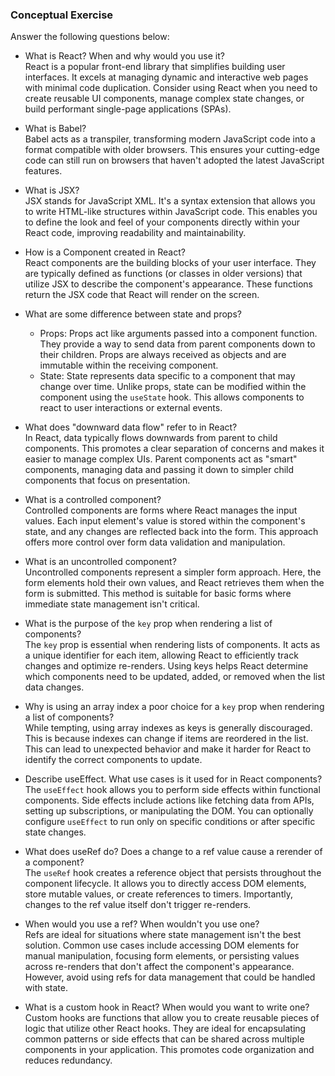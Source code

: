 ### Conceptual Exercise

Answer the following questions below:

- What is React? When and why would you use it?  
  React is a popular front-end library that simplifies building user interfaces. It excels at managing dynamic and interactive web pages with minimal code duplication. Consider using React when you need to create reusable UI components, manage complex state changes, or build performant single-page applications (SPAs).

- What is Babel?  
  Babel acts as a transpiler, transforming modern JavaScript code into a format compatible with older browsers. This ensures your cutting-edge code can still run on browsers that haven't adopted the latest JavaScript features.

- What is JSX?  
  JSX stands for JavaScript XML. It's a syntax extension that allows you to write HTML-like structures within JavaScript code. This enables you to define the look and feel of your components directly within your React code, improving readability and maintainability.

- How is a Component created in React?  
  React components are the building blocks of your user interface. They are typically defined as functions (or classes in older versions) that utilize JSX to describe the component's appearance. These functions return the JSX code that React will render on the screen.

- What are some difference between state and props?  
  - Props: Props act like arguments passed into a component function. They provide a way to send data from parent components down to their children. Props are always received as objects and are immutable within the receiving component.
  - State: State represents data specific to a component that may change over time. Unlike props, state can be modified within the component using the `useState` hook. This allows components to react to user interactions or external events.

- What does "downward data flow" refer to in React?  
  In React, data typically flows downwards from parent to child components. This promotes a clear separation of concerns and makes it easier to manage complex UIs. Parent components act as "smart" components, managing data and passing it down to simpler child components that focus on presentation.

- What is a controlled component?  
  Controlled components are forms where React manages the input values. Each input element's value is stored within the component's state, and any changes are reflected back into the form. This approach offers more control over form data validation and manipulation.

- What is an uncontrolled component?  
  Uncontrolled components represent a simpler form approach. Here, the form elements hold their own values, and React retrieves them when the form is submitted. This method is suitable for basic forms where immediate state management isn't critical.

- What is the purpose of the `key` prop when rendering a list of components?  
  The `key` prop is essential when rendering lists of components. It acts as a unique identifier for each item, allowing React to efficiently track changes and optimize re-renders. Using keys helps React determine which components need to be updated, added, or removed when the list data changes.

- Why is using an array index a poor choice for a `key` prop when rendering a list of components?  
  While tempting, using array indexes as keys is generally discouraged. This is because indexes can change if items are reordered in the list. This can lead to unexpected behavior and make it harder for React to identify the correct components to update.

- Describe useEffect.  What use cases is it used for in React components?  
  The `useEffect` hook allows you to perform side effects within functional components. Side effects include actions like fetching data from APIs, setting up subscriptions, or manipulating the DOM. You can optionally configure `useEffect` to run only on specific conditions or after specific state changes.

- What does useRef do?  Does a change to a ref value cause a rerender of a component?  
  The `useRef` hook creates a reference object that persists throughout the component lifecycle. It allows you to directly access DOM elements, store mutable values, or create references to timers. Importantly, changes to the ref value itself don't trigger re-renders.

- When would you use a ref? When wouldn't you use one?  
  Refs are ideal for situations where state management isn't the best solution. Common use cases include accessing DOM elements for manual manipulation, focusing form elements, or persisting values across re-renders that don't affect the component's appearance. However, avoid using refs for data management that could be handled with state.

- What is a custom hook in React? When would you want to write one?  
  Custom hooks are functions that allow you to create reusable pieces of logic that utilize other React hooks. They are ideal for encapsulating common patterns or side effects that can be shared across multiple components in your application. This promotes code organization and reduces redundancy.
